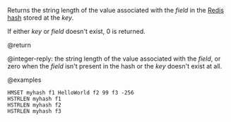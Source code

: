 Returns the string length of the value associated with the _field_ in the [Redis hash](/docs/data-types/hashes) stored at the _key_.

If either _key_ or _field_ doesn't exist, 0 is returned.

@return

@integer-reply: the string length of the value associated with the _field_, or zero when the _field_ isn't present in the hash or the _key_ doesn't exist at all.

@examples

```cli
HMSET myhash f1 HelloWorld f2 99 f3 -256
HSTRLEN myhash f1
HSTRLEN myhash f2
HSTRLEN myhash f3
```
